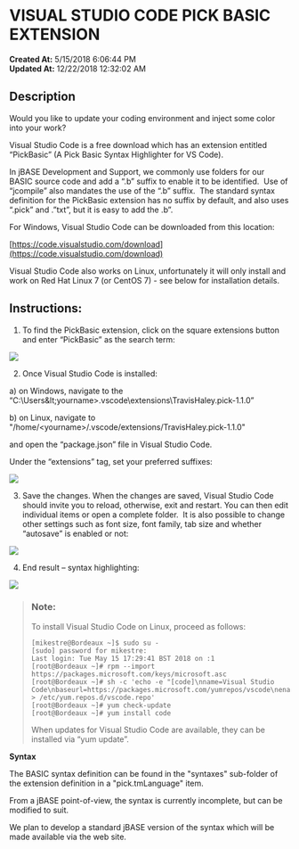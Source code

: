 # VISUAL STUDIO CODE PICK BASIC EXTENSION

**Created At:** 5/15/2018 6:06:44 PM  
**Updated At:** 12/22/2018 12:32:02 AM  


## Description

Would you like to update your coding environment and inject some color into your work?

Visual Studio Code is a free download which has an extension entitled “PickBasic” (A Pick Basic Syntax Highlighter for VS Code).

In jBASE Development and Support, we commonly use folders for our BASIC source code and add a “.b” suffix to enable it to be identified.  Use of “jcompile” also mandates the use of the “.b” suffix.  The standard syntax definition for the PickBasic extension has no suffix by default, and also uses “.pick” and .”txt”, but it is easy to add the .b”.

For Windows, Visual Studio Code can be downloaded from this location:

[https://code.visualstudio.com/download](https://code.visualstudio.com/download)

Visual Studio Code also works on Linux, unfortunately it will only install and work on Red Hat Linux 7 (or CentOS 7) - see below for installation details.



## Instructions:

1. To find the PickBasic extension, click on the square extensions button and enter “PickBasic” as the search term:


![](./1526402719640-vscode%235.jpg)

2. Once Visual Studio Code is installed:

a) on Windows, navigate to the “C:\Users\&lt;yourname&gt;\.vscode\extensions\TravisHaley.pick-1.1.0”

b) on Linux, navigate to "/home/&lt;yourname&gt;/.vscode/extensions/TravisHaley.pick-1.1.0"

and open the “package.json” file in Visual Studio Code.

Under the “extensions” tag, set your preferred suffixes:

![](./1526402767128-vscode%232.jpg)

3. Save the changes. When the changes are saved, Visual Studio Code should invite you to reload, otherwise, exit and restart. You can then edit individual items or open a complete folder.  It is also possible to change other settings such as font size, font family, tab size and whether “autosave” is enabled or not:

![](./1526402783273-vscode%233.jpg)

4. End result – syntax highlighting:

![](./1526402805144-vscode%234.jpg)




> ### Note: 
> 
> To install Visual Studio Code on Linux, proceed as follows:
> 
> ```
> [mikestre@Bordeaux ~]$ sudo su -
> [sudo] password for mikestre:
> Last login: Tue May 15 17:29:41 BST 2018 on :1
> [root@Bordeaux ~]# rpm --import https://packages.microsoft.com/keys/microsoft.asc
> [root@Bordeaux ~]# sh -c 'echo -e "[code]\nname=Visual Studio Code\nbaseurl=https://packages.microsoft.com/yumrepos/vscode\nenabled=1\ngpgcheck=1\ngpgkey=https://packages.microsoft.com/keys/microsoft.asc" > /etc/yum.repos.d/vscode.repo'
> [root@Bordeaux ~]# yum check-update
> [root@Bordeaux ~]# yum install code
> ```
> 
> 
> 
> When updates for Visual Studio Code are available, they can be installed via “yum update”.




**Syntax**

The BASIC syntax definition can be found in the "syntaxes" sub-folder of the extension definition in a "pick.tmLanguage" item.

From a jBASE point-of-view, the syntax is currently incomplete, but can be modified to suit.

We plan to develop a standard jBASE version of the syntax which will be made available via the web site.

